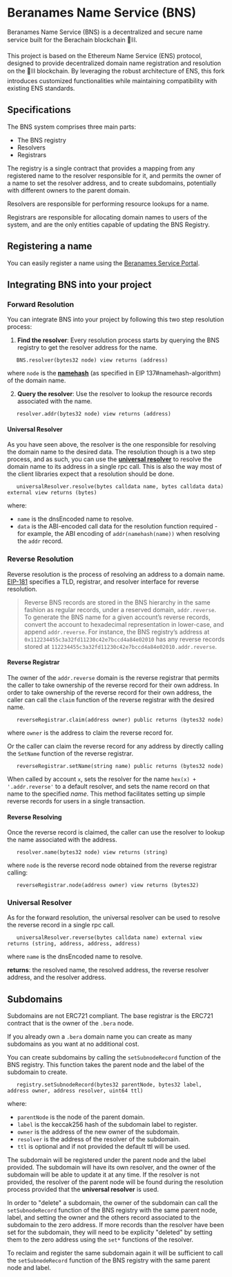# Beranames Name Service (BNS)

Beranames Name Service (BNS) is a decentralized and secure name service built for the Berachain blockchain 🐻⛓.

This project is based on the Ethereum Name Service (ENS) protocol, designed to provide decentralized domain name registration and resolution on the 🐻⛓ blockchain. By leveraging the robust architecture of ENS, this fork introduces customized functionalities while maintaining compatibility with existing ENS standards.

## Specifications

The BNS system comprises three main parts:

- The BNS registry
- Resolvers
- Registrars

The registry is a single contract that provides a mapping from any registered name to the resolver responsible for it, and permits the owner of a name to set the resolver address, and to create subdomains, potentially with different owners to the parent domain.

Resolvers are responsible for performing resource lookups for a name.

Registrars are responsible for allocating domain names to users of the system, and are the only entities capable of updating the BNS Registry.

## Registering a name

You can easily register a name using the [Beranames Service Portal](https://beranames.com/).

## Integrating BNS into your project

### Forward Resolution

You can integrate BNS into your project by following this two step resolution process:

1. **Find the resolver**: Every resolution process starts by querying the BNS registry to get the resolver address for the name.

```solidity
   BNS.resolver(bytes32 node) view returns (address)
```

where `node` is the [**namehash**](https://eips.ethereum.org/EIPS/eip-137#namehash-algorithm) (as specified in EIP 137#namehash-algorithm) of the domain name.

2. **Query the resolver**: Use the resolver to lookup the resource records associated with the name.

```solidity
   resolver.addr(bytes32 node) view returns (address)
```

#### Universal Resolver

As you have seen above, the resolver is the one responsible for resolving the domain name to the desired data.
The resolution though is a two step process, and as such, you can use the [**universal resolver**](https://docs.ens.domains/resolvers/universal#forward-resolution) to resolve the domain name to its address in a single rpc call. This is also the way most of the client libraries expect that a resolution should be done.

```solidity
   universalResolver.resolve(bytes calldata name, bytes calldata data) external view returns (bytes)
```

where:

- `name` is the dnsEncoded name to resolve.
- `data` is the ABI-encoded call data for the resolution function required - for example, the ABI encoding of `addr(namehash(name))` when resolving the `addr` record.

### Reverse Resolution

Reverse resolution is the process of resolving an address to a domain name. [EIP-181](https://eips.ethereum.org/EIPS/eip-181) specifies a TLD, registrar, and resolver interface for reverse resolution.

> Reverse BNS records are stored in the BNS hierarchy in the same fashion as regular records, under a reserved domain, `addr.reverse`. To generate the BNS name for a given account’s reverse records, convert the account to hexadecimal representation in lower-case, and append `addr.reverse`. For instance, the BNS registry’s address at `0x112234455c3a32fd11230c42e7bccd4a84e02010` has any reverse records stored at `112234455c3a32fd11230c42e7bccd4a84e02010.addr.reverse`.

#### Reverse Registrar

The owner of the `addr.reverse` domain is the reverse registrar that permits the caller to take ownership of the reverse record for their own address.
In order to take ownership of the reverse record for their own address, the caller can call the `claim` function of the reverse registrar with the desired name.

```solidity
   reverseRegistrar.claim(address owner) public returns (bytes32 node)
```

where `owner` is the address to claim the reverse record for.

Or the caller can claim the reverse record for any address by directly calling the `SetName` function of the reverse registrar.

```solidity
   reverseRegistrar.setName(string name) public returns (bytes32 node)
```

When called by account `x`, sets the resolver for the name `hex(x) + '.addr.reverse'` to a default resolver, and sets the name record on that name to the specified _name_. This method facilitates setting up simple reverse records for users in a single transaction.

#### Reverse Resolving

Once the reverse record is claimed, the caller can use the resolver to lookup the name associated with the address.

```solidity
   resolver.name(bytes32 node) view returns (string)
```

where `node` is the reverse record node obtained from the reverse registrar calling:

```solidity
   reverseRegistrar.node(address owner) view returns (bytes32)
```

### Universal Resolver

As for the forward resolution, the universal resolver can be used to resolve the reverse record in a single rpc call.

```solidity
   universalResolver.reverse(bytes calldata name) external view returns (string, address, address, address)
```

where `name` is the dnsEncoded name to resolve.

**returns**: the resolved name, the resolved address, the reverse resolver address, and the resolver address.

## Subdomains

Subdomains are not ERC721 compliant. The base registrar is the ERC721 contract that is the owner of the `.bera` node.

If you already own a `.bera` domain name you can create as many subdomains as you want at no additional cost.

You can create subdomains by calling the `setSubnodeRecord` function of the BNS registry. This function takes the parent node and the label of the subdomain to create.

```solidity
   registry.setSubnodeRecord(bytes32 parentNode, bytes32 label, address owner, address resolver, uint64 ttl)
```

where:

- `parentNode` is the node of the parent domain.
- `label` is the keccak256 hash of the subdomain label to register.
- `owner` is the address of the new owner of the subdomain.
- `resolver` is the address of the resolver of the subdomain.
- `ttl` is optional and if not provided the default ttl will be used.

The subdomain will be registered under the parent node and the label provided. The subdomain will have its own resolver, and the owner of the subdomain will be able to update it at any time. If the resolver is not provided, the resolver of the parent node will be found during the resolution process provided that the **universal resolver** is used.

In order to "delete" a subdomain, the owner of the subdomain can call the `setSubnodeRecord` function of the BNS registry with the same parent node, label, and setting the owner and the others record associated to the subdomain to the zero address.
If more records than the resolver have been set for the subdomain, they will need to be explicity "deleted" by setting them to the zero address using the `set*` functions of the resolver.

To reclaim and register the same subdomain again it will be sufficient to call the `setSubnodeRecord` function of the BNS registry with the same parent node and label.
